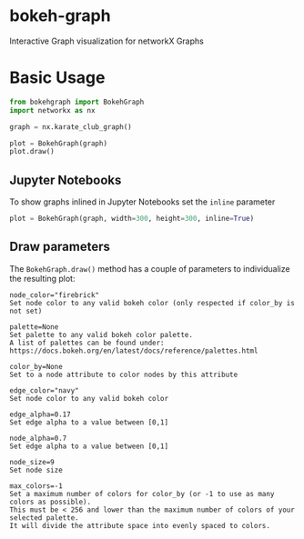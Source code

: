 # bokeh-graph
Interactive Graph visualization for networkX Graphs

# Basic Usage
```python
from bokehgraph import BokehGraph
import networkx as nx

graph = nx.karate_club_graph()

plot = BokehGraph(graph)
plot.draw()
```

## Jupyter Notebooks
To show graphs inlined in Jupyter Notebooks set the `inline` parameter
```python
plot = BokehGraph(graph, width=300, height=300, inline=True)
```

## Draw parameters

The `BokehGraph.draw()` method has a couple of parameters to individualize the resulting plot:
```
node_color="firebrick"
Set node color to any valid bokeh color (only respected if color_by is not set)

palette=None
Set palette to any valid bokeh color palette.
A list of palettes can be found under: https://docs.bokeh.org/en/latest/docs/reference/palettes.html

color_by=None
Set to a node attribute to color nodes by this attribute

edge_color="navy"
Set node color to any valid bokeh color

edge_alpha=0.17
Set edge alpha to a value between [0,1]

node_alpha=0.7
Set edge alpha to a value between [0,1]

node_size=9
Set node size

max_colors=-1
Set a maximum number of colors for color_by (or -1 to use as many colors as possible).
This must be < 256 and lower than the maximum number of colors of your selected palette.
It will divide the attribute space into evenly spaced to colors.
```